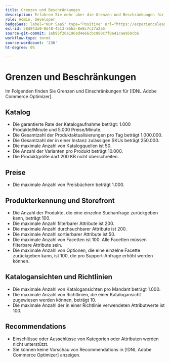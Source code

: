 ```yaml
---
title: Grenzen und Beschränkungen
description: Erfahren Sie mehr über die Grenzen und Beschränkungen für [!DNL Adobe Commerce Optimizer].
role: Admin, Developer
badgeSaas: label="Nur SaaS" type="Positive" url="https://experienceleague.adobe.com/en/docs/commerce/user-guides/product-solutions" tooltip="Gilt nur für Adobe Commerce as a Cloud Service- und Adobe Commerce Optimizer-Projekte (von Adobe verwaltete SaaS-Infrastruktur)."
exl-id: 58d94da9-8d48-4513-8b6a-8e8c7c27a2a5
source-git-commit: 1eb95f26a196ad4e66cbc980c7f8a41cae950cb6
workflow-type: tm+mt
source-wordcount: '236'
ht-degree: 0%

---
```


# Grenzen und Beschränkungen

Im Folgenden finden Sie Grenzen und Einschränkungen für [!DNL Adobe Commerce Optimizer].

## Katalog

- Die garantierte Rate der Katalogaufnahme beträgt: 1.000 Produkte/Minute und 5.000 Preise/Minute.
- Die Gesamtzahl der Produktaktualisierungen pro Tag beträgt 1.000.000.
- Die Gesamtzahl der in einer Instanz zulässigen SKUs beträgt 250.000. 
- Die maximale Anzahl von Katalogquellen ist 50.
- Die Anzahl der Varianten pro Produkt beträgt 10.000.
- Die Produktgröße darf 200 KB nicht überschreiten.

## Preise

- Die maximale Anzahl von Preisbüchern beträgt 1.000.

## Produkterkennung und Storefront

- Die Anzahl der Produkte, die eine einzelne Suchanfrage zurückgeben kann, beträgt 100.
- Die maximale Anzahl filterbarer Attribute ist 200.
- Die maximale Anzahl durchsuchbarer Attribute ist 200.
- Die maximale Anzahl sortierbarer Attribute ist 50.
- Die maximale Anzahl von Facetten ist 100. Alle Facetten müssen filterbare Attribute sein.
- Die maximale Anzahl von Optionen, die eine einzelne Facette zurückgeben kann, ist 100, die pro Support-Anfrage erhöht werden können.

## Katalogansichten und Richtlinien

- Die maximale Anzahl von Katalogansichten pro Mandant beträgt 1.000.
- Die maximale Anzahl von Richtlinien, die einer Katalogansicht zugewiesen werden können, beträgt 10.
- Die maximale Anzahl der in einer Richtlinie verwendeten Attributwerte ist 100. 

## Recommendations

- Einschlüsse oder Ausschlüsse von Kategorien oder Attributen werden nicht unterstützt.
- Sie können keine Vorschau von Recommendations in [!DNL Adobe Commerce Optimizer] anzeigen.